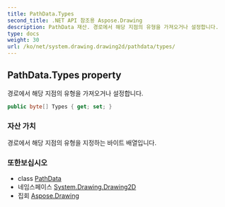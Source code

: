 ```yaml
---
title: PathData.Types
second_title: .NET API 참조용 Aspose.Drawing
description: PathData 재산. 경로에서 해당 지점의 유형을 가져오거나 설정합니다.
type: docs
weight: 30
url: /ko/net/system.drawing.drawing2d/pathdata/types/
---
```

## PathData.Types property

경로에서 해당 지점의 유형을 가져오거나 설정합니다.

```csharp
public byte[] Types { get; set; }
```

### 자산 가치

경로에서 해당 지점의 유형을 지정하는 바이트 배열입니다.

### 또한보십시오

* class [PathData](../)
* 네임스페이스 [System.Drawing.Drawing2D](../../pathdata/)
* 집회 [Aspose.Drawing](../../../)


